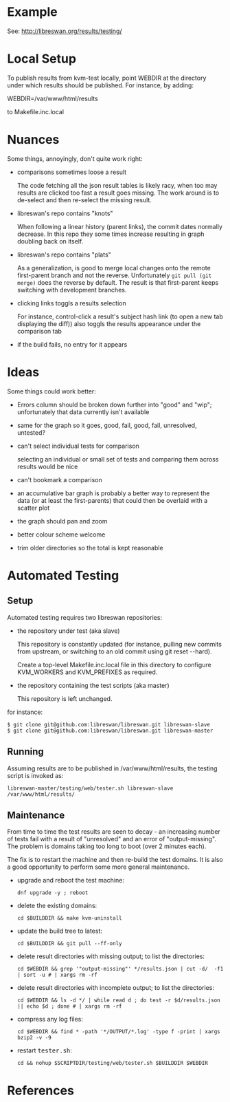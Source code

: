 # Example


See: http://libreswan.org/results/testing/


# Local Setup


To publish results from kvm-test locally, point WEBDIR at the
directory under which results should be published.  For instance, by
adding:

   WEBDIR=/var/www/html/results

to Makefile.inc.local


# Nuances


Some things, annoyingly, don't quite work right:

- comparisons sometimes loose a result

  The code fetching all the json result tables is likely racy, when
  too may results are clicked too fast a result goes missing.  The
  work around is to de-select and then re-select the missing result.

- libreswan's repo contains "knots"

  When following a linear history (parent links), the commit dates
  normally decrease.  In this repo they some times increase resulting
  in graph doubling back on itself.

- libreswan's repo contains "plats"

  As a generalization, is good to merge local changes onto the remote
  first-parent branch and not the reverse.  Unfortunately `git pull
  (git merge)` does the reverse by default.  The result is that
  first-parent keeps switching with development branches.

- clicking links toggls a results selection

  For instance, control-click a result's subject hash link (to open a
  new tab displaying the diff)) also toggls the results appearance
  under the comparison tab

- if the build fails, no entry for it appears


# Ideas


Some things could work better:

- Errors column should be broken down further into "good" and "wip";
  unfortunately that data currently isn't available

- same for the graph so it goes, good, fail, good, fail, unresolved,
  untested?

- can't select individual tests for comparison

  selecting an individual or small set of tests and comparing them
  across results would be nice

- can't bookmark a comparison

- an accumulative bar graph is probably a better way to represent the
  data (or at least the first-parents) that could then be overlaid
  with a scatter plot

- the graph should pan and zoom

- better colour scheme welcome

- trim older directories so the total is kept reasonable

# Automated Testing


## Setup


Automated testing requires two libreswan repositories:

- the repository under test (aka slave)

  This repository is constantly updated (for instance, pulling new
  commits from upstream, or switching to an old commit using git reset
  --hard).

  Create a top-level Makefile.inc.local file in this directory to
  configure KVM_WORKERS and KVM_PREFIXES as required.

- the repository containing the test scripts (aka master)

  This repository is left unchanged.

for instance:

    $ git clone git@github.com:libreswan/libreswan.git libreswan-slave
    $ git clone git@github.com:libreswan/libreswan.git libreswan-master


## Running


Assuming results are to be published in /var/www/html/results, the
testing script is invoked as:

    libreswan-master/testing/web/tester.sh libreswan-slave /var/www/html/results/


## Maintenance


From time to time the test results are seen to decay - an increasing
number of tests fail with a result of "unresolved" and an error of
"output-missing".  The problem is domains taking too long to boot
(over 2 minutes each).

The fix is to restart the machine and then re-build the test domains.
It is also a good opportunity to perform some more general
maintenance.

- upgrade and reboot the test machine:

      dnf upgrade -y ; reboot

- delete the existing domains:

      cd $BUILDDIR && make kvm-uninstall

- update the build tree to latest:

      cd $BUILDDIR && git pull --ff-only

- delete result directories with missing output; to list the
  directories:

      cd $WEBDIR && grep '"output-missing"' */results.json | cut -d/  -f1 | sort -u # | xargs rm -rf

- delete result directories with incomplete output; to list the
  directories:

      cd $WEBDIR && ls -d */ | while read d ; do test -r $d/results.json || echo $d ; done # | xargs rm -rf

- compress any log files:

      cd $WEBDIR && find * -path '*/OUTPUT/*.log' -type f -print | xargs bzip2 -v -9

- restart <tt>tester.sh</tt>:

      cd && nohup $SCRIPTDIR/testing/web/tester.sh $BUILDDIR $WEBDIR


# References
